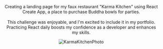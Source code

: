 <center>
Creating a landing page for my faux restaurant "Karma Kitchen" using React Create App, a place to purchase Buddha bowls for parties.
  <br> <br>
This challenge was enjoyable, and I'm excited to include it in my portfolio. Practicing React daily boosts my confidence as a developer and enhances my skills.
<br> 
  
![KarmaKitchenPhoto](https://github.com/quynguy/landing-page-react-js/assets/106893103/152e48b2-308b-4dc9-af74-2e63a9695a33)
